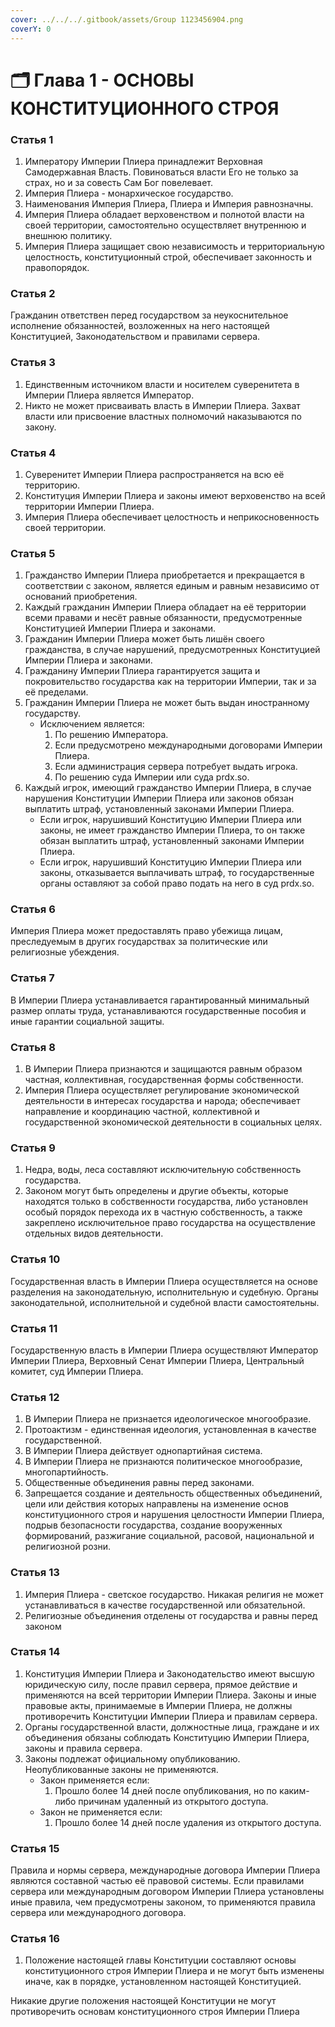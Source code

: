 ```yaml
---
cover: ../../../.gitbook/assets/Group 1123456904.png
coverY: 0
---
```


# 🗂️ Глава 1 - ОСНОВЫ КОНСТИТУЦИОННОГО СТРОЯ

### **Статья 1**

1. Императору Империи Плиера принадлежит Верховная Самодержавная Власть. Повиноваться власти Его не только за страх, но и за совесть Сам Бог повелевает.
2. Империя Плиера - монархическое государство.
3. Наименования Империя Плиера, Плиера и Империя равнозначны.
4. Империя Плиера обладает верховенством и полнотой власти на своей территории, самостоятельно осуществляет внутреннюю и внешнюю политику.
5. Империя Плиера защищает свою независимость и территориальную целостность, конституционный строй, обеспечивает законность и правопорядок.

### **Статья 2**

Гражданин ответствен перед государством за неукоснительное исполнение обязанностей, возложенных на него настоящей Конституцией, Законодательством и правилами сервера.

### **Статья 3**

1. Единственным источником власти и носителем суверенитета в Империи Плиера является Император.
2. Никто не может присваивать власть в Империи Плиера. Захват власти или присвоение властных полномочий наказываются по закону.

### **Статья 4**

1. Суверенитет Империи Плиера распространяется на всю её территорию.
2. Конституция Империи Плиера и законы имеют верховенство на всей территории Империи Плиера.
3. Империя Плиера обеспечивает целостность и неприкосновенность своей территории.

### **Статья 5**

1. Гражданство Империи Плиера приобретается и прекращается в соответствии с законом, является единым и равным независимо от оснований приобретения.
2. Каждый гражданин Империи Плиера обладает на её территории всеми правами и несёт равные обязанности, предусмотренные Конституцией Империи Плиера и законами.
3. Гражданин Империи Плиера может быть лишён своего гражданства, в случае нарушений, предусмотренных Конституцией Империи Плиера и законами.
4. Гражданину Империи Плиера гарантируется защита и покровительство государства как на территории Империи, так и за её пределами.
5. Гражданин Империи Плиера не может быть выдан иностранному государству.
   * Исключением является:
     1. По решению Императора.
     2. Если предусмотрено международными договорами Империи Плиера.
     3. Если администрация сервера потребует выдать игрока.
     4. По решению суда Империи или суда prdx.so.
6. Каждый игрок, имеющий гражданство Империи Плиера, в случае нарушения Конституции Империи Плиера или законов обязан выплатить штраф, установленный законами Империи Плиера.
   * Если игрок, нарушивший Конституцию Империи Плиера или законы, не имеет гражданство Империи Плиера, то он также обязан выплатить штраф, установленный законами Империи Плиера.
   * Если игрок, нарушивший Конституцию Империи Плиера или законы, отказывается выплачивать штраф, то государственные органы оставляют за собой право подать на него в суд prdx.so.

### **Статья 6**

Империя Плиера может предоставлять право убежища лицам, преследуемым в других государствах за политические или религиозные убеждения.

### **Статья 7**

В Империи Плиера устанавливается гарантированный минимальный размер оплаты труда, устанавливаются государственные пособия и иные гарантии социальной защиты.

### **Статья 8**

1. В Империи Плиера признаются и защищаются равным образом частная, коллективная, государственная формы собственности.
2. Империя Плиера осуществляет регулирование экономической деятельности в интересах государства и народа; обеспечивает направление и координацию частной, коллективной и государственной экономической деятельности в социальных целях.

### **Статья 9**

1. Недра, воды, леса составляют исключительную собственность государства.
2. Законом могут быть определены и другие объекты, которые находятся только в собственности государства, либо установлен особый порядок перехода их в частную собственность, а также закреплено исключительное право государства на осуществление отдельных видов деятельности.

### **Статья 10**

Государственная власть в Империи Плиера осуществляется на основе разделения на законодательную, исполнительную и судебную. Органы законодательной, исполнительной и судебной власти самостоятельны.

### **Статья 11**

Государственную власть в Империи Плиера осуществляют Император Империи Плиера, Верховный Сенат Империи Плиера,  Центральный комитет, суд Империи Плиера.

### **Статья 12**

1. В Империи Плиера не признается идеологическое многообразие.
2. Протоактизм - единственная идеология, установленная в качестве государственной.
3. В Империи Плиера действует однопартийная система.
4. В Империи Плиера не признаются политическое многообразие, многопартийность.
5. Общественные объединения равны перед законами.
6. Запрещается создание и деятельность общественных объединений, цели или действия которых направлены на изменение основ конституционного строя и нарушения целостности Империи Плиера, подрыв безопасности государства, создание вооруженных формирований, разжигание социальной, расовой, национальной и религиозной розни.

### **Статья 13**

1. Империя Плиера - светское государство. Никакая религия не может устанавливаться в качестве государственной или обязательной.
2. Религиозные объединения отделены от государства и равны перед законом

### **Статья 14**

1. Конституция Империи Плиера и Законодательство имеют высшую юридическую силу, после правил сервера, прямое действие и применяются на всей территории Империи Плиера. Законы и иные правовые акты, принимаемые в Империи Плиера, не должны противоречить Конституции Империи Плиера и правилам сервера.
2. Органы государственной власти, должностные лица, граждане и их объединения обязаны соблюдать Конституцию Империи Плиера, законы и правила сервера.
3. Законы подлежат официальному опубликованию. Неопубликованные законы не применяются.
   * Закон применяется если:
     1. Прошло более 14 дней после опубликования, но по каким-либо причинам удаленный из открытого доступа.
   * Закон не применяется если:
     1. Прошло более 14 дней после удаления из открытого доступа.

### **Статья 15**

Правила и нормы сервера, международные договора Империи Плиера являются составной частью её правовой системы. Если правилами сервера или международным договором Империи Плиера установлены иные правила, чем предусмотрены законом, то применяются правила сервера или международного договора.

### **Статья 16**

1. Положение настоящей главы Конституции составляют основы конституционного строя Империи Плиера и не могут быть изменены иначе, как в порядке, установленном настоящей Конституцией.

Никакие другие положения настоящей Конституции не могут противоречить основам конституционного строя Империи Плиера

